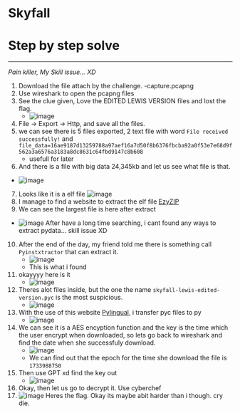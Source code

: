 # Skyfall
# Step by step solve
---
*Pain killer, My Skill issue... XD*
1. Download the file attach by the challenge.
   -capture.pcapng
2. Use wireshark to open the pcapng files
3. See the clue given, Love the EDITED LEWIS VERSION files and lost the flag.
   - ![image](https://github.com/user-attachments/assets/9ec25fe0-ecd3-4587-a4e7-5887377fbfbe)
4. File -> Export -> Http, and save all the files.
5. we can see there is 5 files exported, 2 text file with word ```File received successfully!``` and ```file_data=16ae9187d13259788a97aef16a7d50f8b6376fbcba92a0f53e7e68d9f562a3a6576a3183a8dc8631c64fbd9147c8b608```
   - usefull for later
6. And there is a file with big data 24,345kb and let us see what file is that.
  - ![image](https://github.com/user-attachments/assets/395b8f53-8888-4af0-bf28-ae6f5b156992)
7. Looks like it is a elf file
  ![image](https://github.com/user-attachments/assets/a9223eb5-5494-4476-b76e-94ca61886bab)
8. I manage to find a website to extract the elf file [EzyZIP](https://www.ezyzip.com/open-extract-elf-file.html#)
9. We can see the largest file is here after extract
  - ![image](https://github.com/user-attachments/assets/d61f4dc0-bd2e-4e85-922c-cbaaa903fb5e)
    After have a long time searching, i cant found any ways to extract pydata... skill issue XD
10. After the end of the day, my friend told me there is something call ```Pyinstxtractor``` that can extract it.
    - ![image](https://github.com/user-attachments/assets/647ba1e4-5257-4eae-8e27-94885a3b018b)
    - This is what i found
11. okayyyy here is it
    - ![image](https://github.com/user-attachments/assets/839516f6-2d26-4c28-af8e-cfbd172314e6)
12. Theres alot files inside, but the one the name ```skyfall-lewis-edited-version.pyc``` is the most suspicious.
    - ![image](https://github.com/user-attachments/assets/b3e6721f-12fd-4eba-a1fc-7d8d92ac3bc0)
13. With the use of this website [Pylingual](https://pylingual.io/), i transfer pyc files to py
    - ![image](https://github.com/user-attachments/assets/575f7882-fe26-4d1c-91f5-69de17c6099c)
14. We can see it is a AES encyption function and the key is the time which the user encrypt when downloaded, so lets go back to wireshark and find the date when she successfuly download.
    - ![image](https://github.com/user-attachments/assets/f286e913-9441-4f6b-8273-1b7df152b17d)
    - We can find out that the epoch for the time she download the file is ```1733988750```
15. Then use GPT xd find the key out
    - ![image](https://github.com/user-attachments/assets/c5d87093-080a-410e-b361-ce07d7c64747)
15. Okay, then let us go to decrypt it. Use cyberchef
16. ![image](https://github.com/user-attachments/assets/0a6837ae-ddf5-41d3-a810-7318c56a4607)
    Heres the flag.
Okay its maybe abit harder than i though. cry die.






